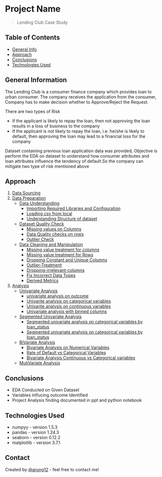 # Project Name
> Lending Club Case Study

## Table of Contents
* [General Info](#general-information)
* [Approach](#general-information)
* [Conclusions](#conclusions)
* [Technologies Used](#technologies-used)

## General Information
The Lending Club is a consumer finance company which provides loan to urban consumer. The company receives the application from the consumer, Company has to make decision whether to Approve/Reject the Request.

There are two types of Risk
 - If the applicant is likely to repay the loan, then not approving the loan results in a loss of business to the company
 - If the applicant is not likely to repay the loan, i.e. he/she is likely to default, then approving the loan may lead to a financial loss for the company

Dataset containing previous loan application data was provided, Objective is perform the EDA on dataset to understand how consumer attributes and loan attributes influence the tendency of default.So the company can mitigate two type of risk mentioned above

## Approach
1. [Data Sourcing](#Data-Sourcing)
2. [Data Preparation](#Data-Preparation)
   - [Data Understanding](#Data-Understanding)
       - [Importing Required Libraries and Configuration](#Importing-Required-Libraries-and-Configuration)
       - [Loading csv from local](#Loading-csv-from-local)
       - [Understanding Structure of dataset](#Understanding-Structure-of-dataset)
   - [Dataset Quality Check](#Dataset-Quality-Check)
       - [Missing values on Columns](#Missing-values-on-Columns)
       - [Data Quality checks on rows](#Data-Quality-checks-on-rows)
       - [Outlier Check](#Outlier-Check)
   - [Data Cleaning and Manipulation](#Data-Cleaning-and-Manipulation)
       - [Missing value treatment for columns](#Missing-value-treatment-for-columns)
       - [Missing value treatment for Rows](#Missing-value-treatment-for-Rows)
       - [Dropping Constant and Unique Columns](#Dropping-Constant-and-Unique-Columns)
       - [Outlier-Treatment](#Outlier-Treatment)
       - [Dropping-irrelevant-columns](#Dropping-irrelevant-columns)
       - [Fix Incorrect Data Types](#Fix-Incorrect-Data-Types)
       - [Derived Metrics](#Derived-Metrics)
 3. [Analysis](#Analysis)
    - [Univariate Analysis](#Univariate-Analysis)
       - [univariate analysis on outcome](#univariate-analysis-on-outcome)
       - [Univarite analysis on categorical variables](#Univarite-analysis-on-categorical-variables)
       - [Univarite analysis on continuous variables](#Univarite-analysis-on-continuous-variables)
       - [Univariate analysis with binned columns](#Univarite-analysis-with-binned-columns)
    - [Segmented Univariate Analysis](#Segmented-Univariate-Analysis)
       - [Segmented univariate analysis on categorical variables by loan_status](#Segmented-univariate-analysis-on-continuous-variables-by-loan_status)
       - [Segmented univariate analysis on categorical variables by loan_status](#Segmented-univariate-analysis-on-continuous-variables-by-loan_status)
    - [BiVariate Analysis](#BiVariate-Analysis)
       - [Bivariate Analysis on Numerical Variables](#Bivariate-Analysis-on-Numerical-Variables)
       - [Rate of Default vs Categorical Variables](#Rate-of-Default-vs-Categorical-Variables)
       - [Bivariate Analysis Continuous vs Categorical variables](##Bivariate-Analysis-Continuous-vs-Categorical-variables)
    - [MutiVariate Analysis](#MutiVariate-Analysis)

## Conclusions
- EDA Conducted on Given Dataset
- Variables influcing outcome Identified
- Project Analysis finding documented in ppt and python notebook


## Technologies Used
- numpyy - version 1.5.3
- pandas - version 1.24.3
- seaborn - version 0.12.2
- matplotlib - version 3.7.1

## Contact
Created by [@arung12](#https://github.com/arung12) - feel free to contact me!